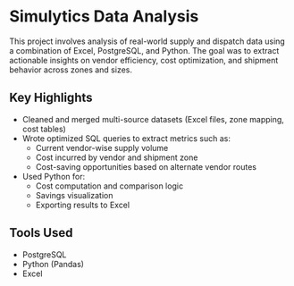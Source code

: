 # Simulytics Data Analysis

This project involves analysis of real-world supply and dispatch data using a combination of Excel, PostgreSQL, and Python. The goal was to extract actionable insights on vendor efficiency, cost optimization, and shipment behavior across zones and sizes.

## Key Highlights

- Cleaned and merged multi-source datasets (Excel files, zone mapping, cost tables)
- Wrote optimized SQL queries to extract metrics such as:
  - Current vendor-wise supply volume
  - Cost incurred by vendor and shipment zone
  - Cost-saving opportunities based on alternate vendor routes
- Used Python for:
  - Cost computation and comparison logic
  - Savings visualization
  - Exporting results to Excel

## Tools Used
- PostgreSQL
- Python (Pandas)
- Excel
